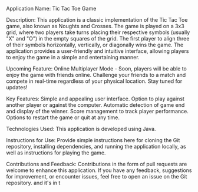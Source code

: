 Application Name: Tic Tac Toe Game

Description: 
This application is a classic implementation of the Tic Tac Toe game, also known as Noughts and Crosses.
The game is played on a 3x3 grid, where two players take turns placing their respective symbols (usually "X" and "O") in the empty squares of the grid. 
The first player to align three of their symbols horizontally, vertically, or diagonally wins the game. The application provides a user-friendly and intuitive interface,
allowing players to enjoy the game in a simple and entertaining manner.

Upcoming Feature:
Online Multiplayer Mode - Soon, players will be able to enjoy the game with friends online. 
Challenge your friends to a match and compete in real-time regardless of your physical location. Stay tuned for updates!

Key Features:
Simple and appealing user interface.
Option to play against another player or against the computer.
Automatic detection of game end and display of the winner.
Score management to track player performance.
Options to restart the game or quit at any time.

Technologies Used:
This application is developed using Java.

Instructions for Use:
Provide simple instructions here for cloning the Git repository, installing dependencies, and running the application locally, as well as instructions for playing the game.

Contributions and Feedback:
Contributions in the form of pull requests are welcome to enhance this application. If you have any feedback, 
suggestions for improvement, or encounter issues, feel free to open an issue on the Git repository.
and it's in t

